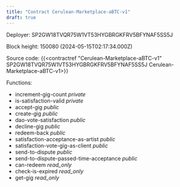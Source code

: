 ```yaml
---
title: "Contract Cerulean-Marketplace-aBTC-v1"
draft: true
---
```

Deployer: SP2GW18TVQR75W1VT53HYGBRGKFRV5BFYNAF5SS5J


 



Block height: 150080 (2024-05-15T02:17:34.000Z)

Source code: {{<contractref "Cerulean-Marketplace-aBTC-v1" SP2GW18TVQR75W1VT53HYGBRGKFRV5BFYNAF5SS5J Cerulean-Marketplace-aBTC-v1>}}

Functions:

* increment-gig-count _private_
* is-satisfaction-valid _private_
* accept-gig _public_
* create-gig _public_
* dao-vote-satisfaction _public_
* decline-gig _public_
* redeem-back _public_
* satisfaction-acceptance-as-artist _public_
* satisfaction-vote-gig-as-client _public_
* send-to-dispute _public_
* send-to-dispute-passed-time-acceptance _public_
* can-redeem _read_only_
* check-is-expired _read_only_
* get-gig _read_only_
